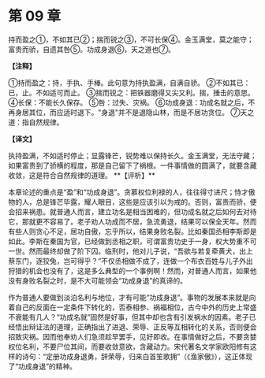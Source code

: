 # 第 09 章

持而盈之①，不如其已②；揣而锐之③，不可长保④。金玉满堂，莫之能守；富贵而骄，自遗其咎⑤。功成身退⑥，天之道也⑦。

**【注释】**

①持而盈之：持，手执、手棒。此句意为持执盈满，自满自骄。
②不如其已：已，止。不如适可而止。
③揣而锐之：把铁器磨得又尖又利。揣，捶击的意思。
④长保：不能长久保存。
⑤咎：过失、灾祸。
⑥功成身退：功成名就之后，不再身居其位，而应适时退下。"身退"并不是退隐山林，而是不居功贪位。
⑦天之道：指自然规律。

**【译文】**

执持盈满，不如适时停止；显露锋芒，锐势难以保持长久。金玉满堂，无法守藏；如果富贵到了骄横的程度，那是自己留下了祸根。一件事情做的圆满了，就要含藏收敛，这是符合自然规律的道理。
\**【评析】**

本章论述的重点是“盈”和“功成身退”。贪慕权位利禄的人，往往得寸进尺；恃才傲物的人，总是锋芒毕露，耀人眼目，这些是应该引以为戒的。否则，富贵而骄，便会招来祸患。就普通人而言，建立功名是相当困难的，但功成名就之后如何去对待它，那就更不容易了。老子劝人功成而不居，急流勇退，结果可以保全天年。然而有些人则贪心不足，居功自傲，忘乎所以，结果身败名裂。比如秦国丞相李斯即是如此。李斯在秦国为官，已经做到丞相之职，可谓富贵功史于一身，权大势重不可一世。然而最终却做了阶下囚。临刑时，他对儿子说，“吾欲与若复牵黄犬，出上蔡东门，逐狡兔，岂可得乎？”不仅丞相做不成了，连做一个布衣百姓与儿子外出狩猎的机会也没有了，这是多么典型的一个事例啊！然而，对普通人而言，如果他没有身败名裂之时，是不大可能领会“功成身退”的真谛的。

作为普通人要做到淡泊名利与地位，才有可能“功成身退”。事物的发展本来就是向着自己的反面在一定条件下转化的，否泰相参、祸福相位，古今中外的历史上常盛不衰能有几人？“功成名就”固然是好事，但其中却也含有引发祸水的因素。老子已经悟出辩证法的道理，正确指出了进退、荣辱、正反等互相转化的关系，否则便会招致灾祸。因而他奉劝人们急须趁早罢手，见好即收。在事情做好之后，不要贪婪权位名利，不要尸位其间，而要收敛意欲，含藏动力。宋代著名文学家欧阳修有这样的诗句：“定册功成身退勇，辞荣辱，归来白首笙歌拥”（《渔家傲》），这正体现了“功成身退”的精神。
